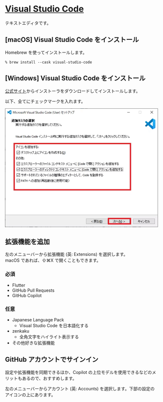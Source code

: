 # [Visual Studio Code](https://code.visualstudio.com/)

テキストエディタです。

## [macOS] Visual Studio Code をインストール

Homebrew を使ってインストールします。

```
% brew install --cask visual-studio-code
```

## [Windows] Visual Studio Code をインストール

[公式サイト](https://code.visualstudio.com/)からインストーラをダウンロードしてインストールします。

以下、全てにチェックマークを入れます。

![](assets/04_windows_install-visual-studio-code.png)

## 拡張機能を追加

左のメニューバーから拡張機能 (英: Extensions) を選択します。  
macOS であれば、⇧⌘X で開くこともできます。

### 必須

- Flutter
- GitHub Pull Requests
- GitHub Copilot

### 任意

- Japanese Language Pack
  - Visual Studio Code を日本語化する
- zenkaku
  - 全角文字をハイライト表示する
- その他好きな拡張機能

## GitHub アカウントでサインイン

設定や拡張機能を同期できるほか、Copilot の上位モデルを使用できるなどのメリットもあるので、おすすめします。

左のメニューバーからアカウント (英: Accounts) を選択します。下部の設定のアイコンの上にあります。
